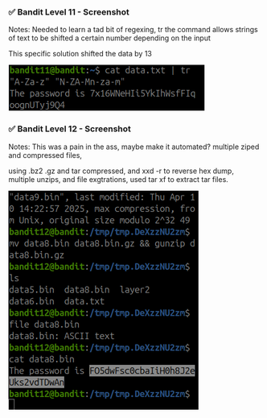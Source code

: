 ### ✅ Bandit Level 11 - Screenshot

Notes: 
Needed to learn a tad bit of regexing, tr the command allows strings of text to be shifted a certain number depending on the input

This specific solution shifted the data by 13 

![Bandit Level 11](./bandit_level11_12.png)

### ✅ Bandit Level 12 - Screenshot

Notes: 
This was a pain in the ass, maybe make it automated? multiple ziped and compressed files,

using .bz2 .gz and tar compressed, and xxd -r to reverse hex dump, multiple unzips, and file exgtrations, used
tar xf to extract tar files.

![Bandit Level 12](./bandit_level12_13.png)
